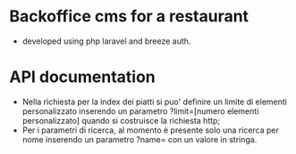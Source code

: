 # Backoffice cms for a restaurant

-   developed using php laravel and breeze auth.

# API documentation

-   Nella richiesta per la index dei piatti si puo' definire un limite di elementi personalizzato inserendo un parametro ?limit=[numero elementi personalizzato] quando si costruisce la richiesta http;
-   Per i parametri di ricerca, al momento è presente solo una ricerca per nome inserendo un parametro ?name= con un valore in stringa.
